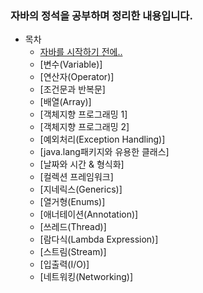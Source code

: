 ### 자바의 정석을 공부하며 정리한 내용입니다.

- 목차
  - [자바를 시작하기 전에..](https://github.com/Shaa-code/Today-I-Learned/blob/main/%EC%9E%90%EB%B0%94/%EC%9E%90%EB%B0%94%EC%9D%98%20%EC%A0%95%EC%84%9D/%EC%9E%90%EB%B0%94%EB%A5%BC%20%EC%8B%9C%EC%9E%91%ED%95%98%EA%B8%B0%20%EC%A0%84%EC%97%90.md)
  - [변수(Variable)]
  - [연산자(Operator)]
  - [조건문과 반복문]
  - [배열(Array)]
  - [객체지향 프로그래밍 1]
  - [객체지향 프로그래밍 2]
  - [예외처리(Exception Handling)]
  - [java.lang패키지와 유용한 클래스]
  - [날짜와 시간 & 형식화]
  - [컬렉션 프레임워크]
  - [지네릭스(Generics)]
  - [열거형(Enums)]
  - [애너테이션(Annotation)]
  - [쓰레드(Thread)]
  - [람다식(Lambda Expression)]
  - [스트림(Stream)]
  - [입출력(I/O)]
  - [네트워킹(Networking)]
